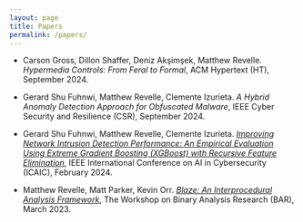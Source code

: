 ```yaml
---
layout: page
title: Papers
permalink: /papers/
---
```


- Carson Gross, Dillon Shaffer, Deniz Akşimşek, Matthew Revelle. _Hypermedia Controls: From Feral to Formal_, ACM Hypertext (HT), September 2024.

- Gerard Shu Fuhnwi, Matthew Revelle, Clemente Izurieta. _A Hybrid Anomaly Detection Approach for Obfuscated Malware_, IEEE Cyber Security and Resilience (CSR), September 2024.

- Gerard Shu Fuhnwi, Matthew Revelle, Clemente Izurieta. [_Improving Network Intrusion Detection Performance: An Empirical Evaluation Using Extreme Gradient Boosting (XGBoost) with Recursive Feature Elimination_](https://www.researchgate.net/profile/Gerard-Shu-Fuhnwi/publication/378277014_Improving_Network_Intrusion_Detection_Performance_An_Empirical_Evaluation_Using_Extreme_Gradient_Boosting_XGBoost_with_Recursive_Feature_Elimination/links/65d1489801325d4652117e66/Improving-Network-Intrusion-Detection-Performance-An-Empirical-Evaluation-Using-Extreme-Gradient-Boosting-XGBoost-with-Recursive-Feature-Elimination.pdf), IEEE International Conference on AI in Cybersecurity (ICAIC), February 2024.

- Matthew Revelle, Matt Parker, Kevin Orr. [_Blaze: An Interprocedural Analysis Framework_](https://bar2023.github.io/2023papers/9/bar2023-final9.pdf), The Workshop on Binary Analysis Research (BAR), March 2023.
